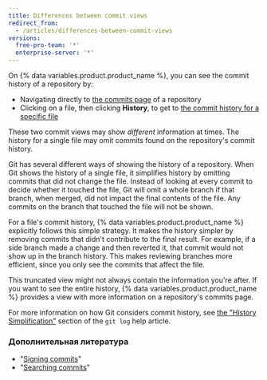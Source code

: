 ```yaml
---
title: Differences between commit views
redirect_from:
  - /articles/differences-between-commit-views
versions:
  free-pro-team: '*'
  enterprise-server: '*'
---
```


On {% data variables.product.product_name %}, you can see the commit history of a repository by:

- Navigating directly to [the commits page](https://github.com/mozilla/rust/commits/master) of a repository
- Clicking on a file, then clicking **History**, to get to [the commit history for a specific file](https://github.com/mozilla/rust/commits/master/README.md)

These two commit views may show _different_ information at times. The history for a single file may omit commits found on the repository's commit history.

Git has several different ways of showing the history of a repository. When Git shows the history of a single file, it simplifies history by omitting commits that did not change the file. Instead of looking at every commit to decide whether it touched the file, Git will omit a whole branch if that branch, when merged, did not impact the final contents of the file. Any commits on the branch that touched the file will not be shown.

For a file's commit history, {% data variables.product.product_name %} explicitly follows this simple strategy. It makes the history simpler by removing commits that didn't contribute to the final result. For example, if a side branch made a change and then reverted it, that commit would not show up in the branch history. This makes reviewing branches more efficient, since you only see the commits that affect the file.

This truncated view might not always contain the information you're after. If you want to see the entire history, {% data variables.product.product_name %} provides a view with more information on a repository's commits page.

For more information on how Git considers commit history, see [the "History Simplification"](https://git-scm.com/docs/git-log#_history_simplification) section of the `git log` help article.

### Дополнительная литература

- "[Signing commits](/articles/signing-commits)"
- "[Searching commits](/articles/searching-commits)"
